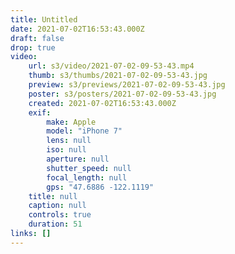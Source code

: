 ```yaml
---
title: Untitled
date: 2021-07-02T16:53:43.000Z
draft: false
drop: true
video:
    url: s3/video/2021-07-02-09-53-43.mp4
    thumb: s3/thumbs/2021-07-02-09-53-43.jpg
    preview: s3/previews/2021-07-02-09-53-43.jpg
    poster: s3/posters/2021-07-02-09-53-43.jpg
    created: 2021-07-02T16:53:43.000Z
    exif:
        make: Apple
        model: "iPhone 7"
        lens: null
        iso: null
        aperture: null
        shutter_speed: null
        focal_length: null
        gps: "47.6886 -122.1119"
    title: null
    caption: null
    controls: true
    duration: 51
links: []
---
```

